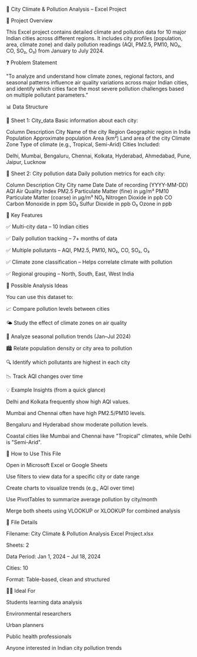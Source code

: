 🌆 City Climate & Pollution Analysis – Excel Project

📁 Project Overview

This Excel project contains detailed climate and pollution data for 10 major Indian cities across different regions. It includes city profiles (population, area, climate zone) and daily pollution readings (AQI, PM2.5, PM10, NO₂, CO, SO₂, O₃) from January to July 2024.

❓ Problem Statement

"To analyze and understand how climate zones, regional factors, and seasonal patterns influence air quality variations across major Indian cities, and identify which cities face the most severe pollution challenges based on multiple pollutant parameters."

📊 Data Structure

📑 Sheet 1: City_data
Basic information about each city:

Column	Description
City	Name of the city
Region	Geographic region in India
Population	Approximate population
Area (km²)	Land area of the city
Climate Zone	Type of climate (e.g., Tropical, Semi-Arid)
Cities Included:

Delhi, Mumbai, Bengaluru, Chennai, Kolkata, Hyderabad, Ahmedabad, Pune, Jaipur, Lucknow

📑 Sheet 2: City pollution data
Daily pollution metrics for each city:

Column	Description
City	City name
Date	Date of recording (YYYY-MM-DD)
AQI	Air Quality Index
PM2.5	Particulate Matter (fine) in µg/m³
PM10	Particulate Matter (coarse) in µg/m³
NO₂	Nitrogen Dioxide in ppb
CO	Carbon Monoxide in ppm
SO₂	Sulfur Dioxide in ppb
O₃	Ozone in ppb

🎯 Key Features

✅ Multi-city data – 10 Indian cities

✅ Daily pollution tracking – 7+ months of data

✅ Multiple pollutants – AQI, PM2.5, PM10, NO₂, CO, SO₂, O₃

✅ Climate zone classification – Helps correlate climate with pollution

✅ Regional grouping – North, South, East, West India

🧠 Possible Analysis Ideas

You can use this dataset to:

📈 Compare pollution levels between cities

🌤️ Study the effect of climate zones on air quality

📅 Analyze seasonal pollution trends (Jan–Jul 2024)

🏙️ Relate population density or city area to pollution

🔍 Identify which pollutants are highest in each city

📉 Track AQI changes over time

💡 Example Insights (from a quick glance)

Delhi and Kolkata frequently show high AQI values.

Mumbai and Chennai often have high PM2.5/PM10 levels.

Bengaluru and Hyderabad show moderate pollution levels.

Coastal cities like Mumbai and Chennai have "Tropical" climates, while Delhi is "Semi-Arid".

📌 How to Use This File

Open in Microsoft Excel or Google Sheets

Use filters to view data for a specific city or date range

Create charts to visualize trends (e.g., AQI over time)

Use PivotTables to summarize average pollution by city/month

Merge both sheets using VLOOKUP or XLOOKUP for combined analysis

📂 File Details

Filename: City Climate & Pollution Analysis Excel Project.xlsx

Sheets: 2

Data Period: Jan 1, 2024 – Jul 18, 2024

Cities: 10

Format: Table-based, clean and structured

👩‍💻 Ideal For

Students learning data analysis

Environmental researchers

Urban planners

Public health professionals

Anyone interested in Indian city pollution trends
